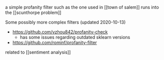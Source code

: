 a simple profanity filter such as the one used in [[town of salem]] runs into the [[scunthorpe problem]]

Some possibly more complex filters (updated 2020-10-13)
 - https://github.com/vzhou842/profanity-check
   - has some issues regarding outdated sklearn versions
 - https://github.com/rominf/profanity-filter

related to [[sentiment analysis]]
